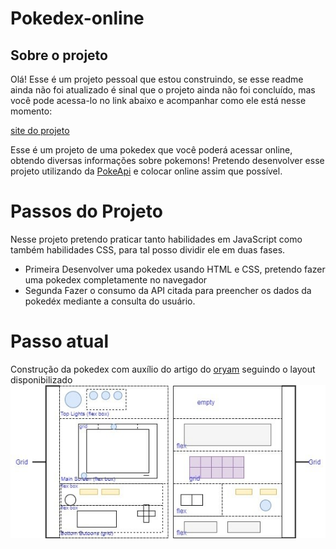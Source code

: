 # Pokedex-online

## Sobre o projeto
Olá! Esse é um projeto pessoal que estou construindo, se esse readme ainda não foi atualizado é sinal que o projeto ainda não foi concluído, mas você pode acessa-lo no link abaixo e acompanhar como ele está nesse momento:

[site do projeto](https://martvie.github.io/Pokedex-online/)

Esse é um projeto de uma pokedex que você poderá acessar online, obtendo diversas informações sobre pokemons!
Pretendo desenvolver esse projeto utilizando da [PokeApi](https://pokeapi.co/) e colocar online assim que possível.

# Passos do Projeto

Nesse projeto pretendo praticar tanto habilidades em JavaScript como também habilidades CSS, para tal posso dividir ele em duas fases.
* Primeira
Desenvolver uma pokedex usando HTML e CSS, pretendo fazer uma pokedex completamente no navegador
* Segunda
Fazer o consumo da API citada para preencher os dados da pokedéx mediante a consulta do usuário.

# Passo atual
Construção da pokedex com auxílio do artigo do [oryam](https://dev.to/oryam/css-pokedex-3iln) seguindo o layout disponibilizado
![pokedex layout](src/images/layout.jpg)
